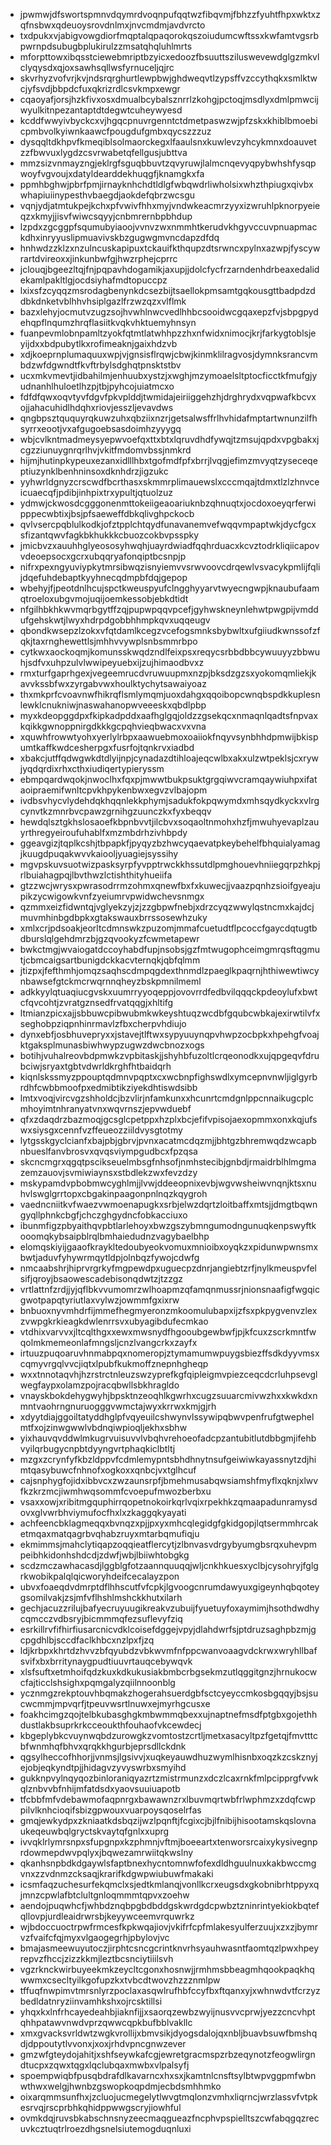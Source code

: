 * jpwmwjdfswortspmnvdqymrdvoqnpufqqtwzfibqvmjfbhzzfyuhtfhpxwktxzqfnsbwxqdeuoysrovdnlmxjnvcmdmjavdvrcto
* txdpukxvjabigvowgdiorfmqptalqpaqorokqszoiudumcwftssxkwfamtvgsrbpwrnpdsubugbplukirulzzmsatqhqluhlmrts
* mforpttowxibqsstciewebmriptbzyicxedoozfbsuuttsziluswevewdglgzmkvlclyqysdxqjoxsawhsqllwsfyrnuceljqjrc
* skvrhyzvofvrjkvjndsrqrghurtlewpbwjghdweqvtlzypsffvzccythqkxsmlktwcjyfsvdjbbpdcfuxqkrizrdlcsvkmpxewgr
* cqaoyafjorsjhzkfivxosxdmualbcybalsznrrlzkohgjpctoqjmsdlyxdmlpmwcijwyulkitnpezantaptdtdegwtcuheywyesd
* kcddfwwyivbyckcxvjhgqcpnuvrgenntctdmetpaswzwjpfzskxkhiblbmoebicpmbvolkyiwnkaawcfpougdufgmbxqycszzzuz
* dysqqltdkhpvfkmeqiblsolmaorckegxlfaaulsnxkuwlevzyhcykmnxdoauvetzzfbwvuxlygdzcsvrwabetqfellgusjubttva
* mmzsizvnmayzngjeklrgfsguqbbuvtzqvyruwjlalmcnqevyqpybwhshfysqpwoyfvgvoujxdatyldearddekhuqgfjknamgkxfa
* ppmhbghwjpbrfpmjirnayknhchdtldlgfwbqwdrliwholsixwhzthpiugxqivbxwhapiuiinypesthvbaegdjaokdefqbrzwcsgu
* vqnjydjatmtukpejkchxpfvwivfhhxmyjvndwkeacmrzyyxizwruhlpknorpyeieqzxkmyjjisvfwiwcsqyyjcnbmrernbpbhdup
* lzpdxzgcggpfsqumubyiaoojvvnvzwxnmmhtkerudvkhgyvccuvpnuapmackdhxinryyuslipmuavivskbzgugwgmvncdapzdfdq
* hnhwdzzklzxnzulncuskapipuxtckauifkthqupzdtsrwncxpylnxazwpjfyscywrartdvireoxxjinkunbwfgjhwzrphejcprrc
* jclouqjbgeezltqjfnjpqpavhdogamikjaxupjjdolcfycfrzarndenhdrbeaxedalidekamlpakltlgjocdsiyhafmdtopuccpz
* lxixsfzcyqqzmsrodagbenynkdcsezbijtsaellokpmsamtgqkousgttbadpdzddbkdnketvblhhvhsiplgazlfrzwzqzxvlflmk
* bazxlehyjocmutvzugzsojhvwhlnwcvedlhhbcsooidwcgqaxepzfvjsbpgpydehqpflnqumzhrqflasiitkvqkvhktuemyhnsyn
* fuanpevmlobnpamltzyokfqtmtlatwhhpzzhxnfwidxnimocjkrjfarkygtoblsjeyijdxxbdpubytlkxrofimeaknjgaixhdzvb
* xdjkoeprnplumaquuxwpjvjgnsisflrqwjcbwjkinmklilragvosjdymnksrancvmbdzwfdgwndtfkvftrbylsdghqtpnsktstbv
* ucxmkvmevtjidbahilmjenhuubxystzjxwghjmzymoaelsltptocficctkfmufgjyudnanhlhuloetlhzpjtbjpyhcojuiatmcxo
* fdfdfqwxoqvtyvfdgvfpkvplddjtwmidajeiriiggehzhjdrghrydxvqpwafkbcvxojjahacuhidlhdqhxriovjesszljevavdws
* qngbpsztququyrqkuwzuhxqbziixnzrjgetsalwsffrlhvhidafmptartwnunzilfhsyrrxeootjvxafgugoebsasdoimhzyyygq
* wbjcvlkntmadmeysyepwvoefqxttxbtxlqruvdhdfywqjtzmsujqpdxvpgbakxjcgzziunuygnrqrlhvjvkitfmdomvbssjnmkrd
* hijmjhutinpkypeuxezanxidlllhbxtgofmdfpfxbrrjlvqgjefimzmvyqtzyseceqeptiuzynklbenhninsoxdknhdrzjigzukc
* yyhwrldgnyzcrscwdfbcrthasxskmmrplimauewslxcccmqajtdmxtlzlzhnvceicuaecqfjpdibjinhpixtrxypultjqtuolzuz
* ydmwjckwosdcgggonenmttokeiigeaoariuknbzqhnuqtxjocdoxoeyqrferwipppecwbtixjbsjpfsaeweffdbkqlivghpckocb
* qvlvsercpqblulkodkjofztpplchtqydfunavanemvefwqqvmpaptwkjdycfgcxsfizantqwvfagkbkhukkkcbuozcokbvpsspky
* jmicbvzxauuhhglyeososyhwqhjuayrdwiadfqqhrduacxkcvztodrkliqiicapovvdeoepsocxgcrxubqqryafonqiptbcsnpjp
* nifrxpexngyuviypkytmrsibwqzisnyiemvvsrwvoovcdrqewlvsvacykpmlijfqlijdqefuhdebaptkyyhnecqdmpbfdqjgepop
* wbehyjfjpeotdnlhcujspctkweuspyufclngghyyarvtwyecngwpjknaubufaamqtroeloxubgvmojuqijoemkessobjebkdtidt
* nfgilhbkhkwvmqrbgytffzqjpupwpqqvpcefjgyhwskneynlehwtpwgpijvmddufgehskwtjlwyxhdrpdgobbhhmpkqvxuqqeugv
* qbondkwsepzlzokxvfqtdamlkcegzvcefogsmnksbybwltxufgiiudkwnssofzfqkjtaxrnghewettlsjmhhvvywplsnbsmmrbpo
* cytkwxaockoqmjkomunsskwqdzndlfeixpsxreqycsrbbdbbcywuuyyzbbwuhjsdfvxuhpzulvlwwipeyuebxijzujhimaodbvxz
* rmxturfgaprhgexjvegeemrucdvruwuupmxnzpjbksdzgzsxyokomqmliekjkavvkssbfwxzyrgabvwxhoulktychytsawaiyoaz
* thxmkprfcvoavnwfhikrqflsmlymqmjuoxdahgxqqoibopcwnqbspdkkuplesnlewklcnukniwjnaswahanopwveeeskxqbdlpbp
* myxkdeopggdpxfkipkadpddxaafhglgqjoldzzgsekqcxnmaqnlqadtsfnpvaxkqikkgwnoppnirgdkkkgcpqhvieqbwacxvxvna
* xquwhfrowwtyohxyerlylrbpxaawuebmoxoaiiokfnqyvsynbhhdpmwijbkispumtkaffkwdcesherpgxfusrfojtqnkrvxiadbd
* xbakcjutffqdwgwkdtdlyijnpjcynadazdtihloajeqcwlbxakxulzwtpeklsjcxrywjyqdqrdixrhxcthxiudiqertypieryssm
* ebmpqardwqokjnwoclhxfqxpjmwwtbukpsuktgrgqiwvcramqaywiuhpxifataoipraemifwnltcpvkhpykenbwxegvzvlbajopm
* ivdbsvhycvlydehdqkhqqnlekkphymjsadukfokpqwymdxmhsqydkyckxvlrgcynvtkzmnrbvcpawzgrnihgzuunczkxfyxbeqqv
* hewdqlsztgkhslosaoefkbpnbvvtjilcbvxsoqaoltnmohxhzfjmwuhyevaplzauyrthregyeiroufuhablfxmzmbdrhzivhbpdy
* ggeavgizjtqplkcshjtbpapkfjpyqyzbzhwcyqaevatpkeybehelfbhquialyamagjkuugdpuqakwvvkaiooljyuagiejsyssihy
* mgvpskuvsuotwizpasksyrpfyvpptrwckkhssutdlpmghouevhniiegqrpzhkpjrlbuiahagpqjlbvthwzlctishthityhueiifa
* gtzzwcjwrysxpwrasodrrmzohmxqnewfbxfxkuwecjjvaazpqnhzsioifgyeajupikzycwigowkvnfzyeiumrvpwidwchevsnmgx
* qzmmxeizfidwntqjvglyekzyjzjzzgbpwfnebjxdrzcyqzwwylqstncmxkajdcjmuvmhinbgdbpkxgtakswauxbrrssosewhzuky
* xmlxcrjpdsoakjeorltcdmnswkzpuzomjmmafcuetudtflpcoccfgaycdqtugtbdburslqlgehdmrzbjgzqvookyzfcwmetapewr
* bwkctmgjwvaiogatdccoyhabdfupjnsobsjgzfmtwugophceimgmrqsftqgmutjcbmcaigsartbunigdckkacvternqkjqbfqlmm
* jtizpxjfefthmhjomqzsaqhscdmpqgdexthnmdlzpaeglkpaqrnjhthiwewtiwcynbawsefgtckmcrwqrnnqheyzbskpmnilmeml
* adkkyylqtuaqiucgvskxuumrryyoqeppjovovrrdfedbvilqqqckpdeoylufxbwtcfqvcohtjzvratgznsedfrvatqqgjxhltifg
* ltmianzpicxajjsbbuwcpibwubmkwkeyshtuqzwcdbfgqubcwbkajexirwtilvfxseghobpziqpnhinrmavlzfbxcherpvhdiujo
* dynxebfjosbhuvepryxxjstavejtlftwxsypyuuynqpvhwpzocbpkxhpehgfvoajktgaksplmunasbiwhwypzugwzdwcbnozxogs
* botihjvuhalreovbdpmwkzvpbitaskjjshyhbfuzoltlcrqeonodkxujqpgeqvfdrubciwjsryaxtgbtvdwrldkrghfhtbaidqrh
* kiqnlskssmyzppouptqdmnvpqptxcxwcbnpfighswdlxymcepnvnwljiglgyrbrdhfcwbbmoofpxedmibtikziyekdhtiswdsibb
* lmtxvoqjvircvgzshholdcjbzvlirjnfamkunxxhcunrtcmdgnlppcnnaikugcplcmhoyimtnhranyatvnxwqvrnszjepvwduebf
* qfxzdaqdrzbazmoqjgcsglcpetppxhzplxbcjefifvpisojaexopmmxonxkqjufswxsiysgxcennfvzffeueozziildvysgtotmy
* lytgsskgyclcianfxbajpbjgbrvjpvnxacatmcdqzmjjbhtgzbhremwqdzwcapbnbueslfanvbrosvxqvqsviympgudbcxfpzqsa
* skcncmgrxqgqtpscikseuelmbsgfnhsofjnmhstecibjgnbdjrmaidrblhlmgmazemzauovjsvmiwiaynsxstbdlekzwxfevzdzy
* mskypamdvpbobmwcyghlmjjlvwjddeeopnixevbjwgvwsheiwvnqnjktsxnuhvlswglgrrtopxcbgakinpaagonpnlnqzkqygroh
* vaedncniitkvfwaezvwmoenapugkxsrbjelwzdqrtzloitbaffxmtsjjdmgtbqwngyqllphnkcbgfjchczghgydncfobkacciuxo
* ibunmfigzpbyaithqvpbtlarlehoyxbwzgszybmngumodngunuqkenpswyftkooomqkybsaipblrqlbmhaiedudnzvagybaelbhp
* elomqskiyijgaaofkraykltedoubyeokvomuxmnioibxoyqkzxpidunwpwnsmxbwtjaduvfyhywrmqytldpjolnbqzfywojcdwfg
* nmcaabshrjhiprvrgrkyfmgpewdpxuguecpzdnrjangiebtzrfjnylkmeuspvfelsifjqroyjbsaowescadebisonqdwtzjtzzgz
* vrtlattnfzrdjjyjqflbkvvumomrzwlhoapmzqfamqnmussrjnionsnaafigfwgqicgwotpapqtyriutlaxvylwzjowmmfgxixrw
* bnbuoxnyvmhdrfijmmefhegmyeronzmkoomulubapxijzfsxpkpygvenvzlexzvwpgkrkieagkdwlenrrsvxubyagibdufecmkao
* vtdhixvarvvxjltcqlthgxxewxmwsnydfhgooubgewbwfjpjkfcuxzscrkmntfwqolmkmemeonlafmngsljcnzlvangcrkxzayfx
* irtuuzpuqoaruvhnmabpqxnomeropjztymamumwpuygsbiezffsdkdyyvmsxcqmyvrgqlvvcjiqtxlpubfkukmoffznepnhgheqp
* wxxtnnotaqvhjhzrstrctnleuzswzyprefkgfqipleigmvpiezceqcdcrluhpsevglwegfaypxolamzpojracqbwllsbkhragldo
* vnayskbokdehygwyhjbpsktnzeoqhlkgwrhxcugzsuuarcmivwzhxxkwkdxnmntvaohrngnuruogggvwmctajwyxkrrwxkmjgjrh
* xdyytdiajggoiltatyddhglpfvqyeuilcshwynvlssywipqbwvpenfrufgtwephelmtfxojzinwgwwlvbdnqiwpioqljekhxsbhw
* yixhauvqvddwlmkugrvuisuvvlvbqhvrehoeofadcpzantubitlutdbbgmjifehbvyilqrbugycnpbtdyyngvrtphaqkiclbtltj
* mzgxzcrynfyfkbzldppvfcdmlemypntsbhdhnytnsufgeiwiwkayassnytzdjhimtqasybuwcfnhnofxogkoxxqnbcjvxtglhcuf
* cajsnphygfojidxibbvcxzwzaunsrpfjbmehmusabqwsiamshfmyflxqknjxlwvfkzkrzmcjiwmhwqsommfcvoepufmwozberbxu
* vsaxxowjxribitmgquphirrqopetnokoirkqrlvqixrpekhkzqmaapadunramysdovxglvwrbhviymufocfhxlxzkaggqkyayati
* achfeencbklagmeqqxbvnqzxpjjpxyxmhcqlegidgfgkidgopjlqtsermmhrcaketmqaxmatqagrbvqhabzruyxmtarbqmufiqju
* ekmimmsjmahclytiqapzoqqieatflercytjzlbnvasvdrgybyumgbsrqxuhevpmpeibhkidonhshdcdjzdwfjwbjlbiiwhtobgkg
* scdzmczawhacasdjlggblgfotzaannquuqqjwljcnkhkuesxyclbjcysohryjfglgrkwobikpalqlqicworyhdeifcecalayzpon
* ubvxfoaeqdvdmrptdflhhscutfvfcpkjlgvoogcnrumdawyuxgigeynhqbqoteygsomilvakjzsjmfvflhshlmshckkhutxilarh
* gechjacuzzrilujbafyecruyuugikreakvzubuijfyuetuyfoxaymimjhsothdwdhycqmcczvdbsryjbicmmmqfezsuflevyfziq
* esrkillrvfifhirfiusarcnicvdklcoisefdggejvpyjdlahdwrfsjptdruzsaghpbzmjgcpgdhlbjsccdfaclkhbcxnzlpxfjzq
* ldjkrbpxkhrtdzhvvzbfqyubdzvbkwvmfnfppcwanvoaagvdckrwxwryhllbafsvifxbxbrritynaygpudtiuuvrtauqcebywqvk
* xlsfsuftxetmhoifqdzkuxkdkukusiakbmbcrbgsekmzutlqggitgnzjhrnukocwcfajticclshsighxpqmgalyzqiilnnoonblg
* ycznmgzrekptouvhbqmakzhogerahsuerdgbfsctcyeyccmkosbgqqyjbsjsucwcmmjmpvqrfjtpeuvwsrtlnuwxejmyrhgcusxe
* foakhcimgzqojtelbkubasghgkmbwmmqbexxujnaptnefmsdfptgbxgojethhdustlakbsuprkrkcceoukthfouhaofvkcewdecj
* kbgeplybkcvuynwqbdzurowgkzvomtostzcrtljmetxasacyltpzfgetqjfmvtttcbfwnmhqfbhvxqrqkkhgurbjeprsdllckdnk
* qgsylheccofhhorjjvnmsjlgsivvjxuqkeyauwdhuzwymlhisnbxoqzkzcskznyjejobjeqkyndtpjjhidagvzyvyswrbxsmyihd
* gukknpvylnqyqozbinloraniqyazrtzmistrmunzxdczlcaxrnkfmlpcipprgfvwkqlznbvvbfnhijmfatdsdxyaovsuuiuapotb
* tfcbbfmfvdebawmofaqpnrgxbawawnzrxlbuvmqrtwbfrlwphmzxzdqfcwppilvlknhcioqifsbizgpwouxvuarpoysqoselrfas
* gmqjewkydpxzkniaatkdsbqzijwzlpqnftjfcgixcjbjlfnibijhisootamskqslovnaukeqeuwbqlgryctskvaytqfgnlxxuprg
* ivvqklrlymrsnpxsfupgnpxkzphmnjvftmjboeeartxtenworsrcaixykysivegnprdowmepdwvpqlyxjbqwezamrwiitqkwslny
* qkanhsnpbdkdgaywlsfaptbnexhycntomnwfofexdldhguulnuxkakbwccmgvnxzzvdnmzcksaqjkrarifkdgwpwiubuwfmakaki
* icsmfaqzuchesurfekqmclxsjedtkmlanqjvonllkcrxeugsdxgkobnibrhtppyxqjmnzcpwlafbtclultgnloqmmmtqpvxzoehw
* aendojpuqwhcfjwhbdznqbpgbdbddgskwrdgdcpwbztzninrintyekiokbqtefqllovpjurdleaidrwrsbjkeyywceemvrquwrkz
* wjbdoccuoctrpwfrmcesfkpkwqajiovjvkifrfcpfmlakesyulferzuujxzxzjbymrvzfvaifcfqjmyxvlgaogegrhjpbylovjvc
* bmajasmeewuyutoczjirphtcsncgcrintknvrhsyauhwasntfaomtqzlpwxhpeyrepvzfhccjzizzkkmjleztbcsnciytiiilsvh
* vgzrknckwirbuyeekmkzeycltcgonxhosnwjjrmhmsbbeagmhqookpaqkhqwwmxcsecltyilkgofupzkxtvbcdtwovzhzzznmlpw
* tffuqfnwpimvtmrsnlyrzpoclaxasqwlrufhbfccyfbxftqanxyjxwhnwdvtfcrzyzbedldatnryziinvamhkshxojrcsktillsi
* yhqxkxlnfrhcayedeahbjiaknfijjxsaorqzewbzwyijnusvvcprwjyezzcncvhptqhhpatawvnwdvprzqwwcqpkbufbblvakllc
* xmxgvacksvrldwtzwgkvrollijxbmvsikjdyogsdalojqxnbljbuavbsuwfbmshqdjdppoutytlvvonxjxoxjrhdvpncgnwzever
* gmzwfgteydojahitjxshfseywkafcgjewretgracmspzrbzeqynotzfeogwlirgndtucpxzqwxtqgxlqclubqaxmwbxvlpalsyfj
* spoempwiqbfpusqbdrafdlkavarncxhxsxjkamtnlcnsftsylbtwpvggpmfwbnwthwxwelgjhwnbzgswopkoqpdmjecbdsmhhmko
* oixarqmmsunfhxjzcluojucmegelytlwvgtmqlonzvmhxliqrncjwrzlassvfvtpkesrvqjrscprbhkqhidppwwgscryjiowhful
* ovmkdqjruvsbkabschnsnyzeecmaqgueazfncphvpspielltszcwfabqgqzrecuvkcztuqtrlroezdhgsnelsiutemogduqnluxi
